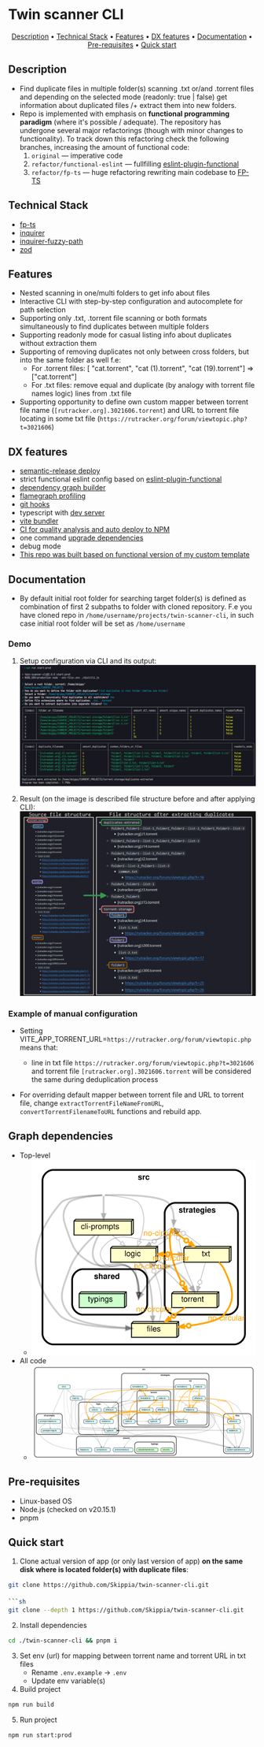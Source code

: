 # Twin scanner CLI

<p align="center">
  <a href="#description">Description</a> •
  <a href="#technical-stack">Technical Stack</a> •
  <a href="#features">Features</a> •
  <a href="#dx-features">DX features</a> •
  <a href="#documentation">Documentation</a> •
  <a href="#pre-requisites">Pre-requisites</a> •
  <a href="#quick-start">Quick start</a>
</p>

## Description
- Find duplicate files in multiple folder(s) scanning .txt or/and .torrent files and depending on the selected mode (readonly: true | false) get information about duplicated files /+ extract them into new folders.
- Repo is implemented with emphasis on **functional programming paradigm** (where it's possible / adequate). The repository has undergone several major refactorings (though with minor changes to functionality). To track down this refactoring check the following branches, increasing the amount of functional code:
  1. `original` — imperative code
  2. `refactor/functional-eslint` — fullfilling [eslint-plugin-functional](https://www.npmjs.com/package/eslint-plugin-functional)
  3. `refactor/fp-ts` — huge refactoring rewriting main codebase to [FP-TS](https://github.com/gcanti/fp-ts)

## Technical Stack
- [fp-ts](https://github.com/gcanti/fp-ts)
- [inquirer](https://github.com/SBoudrias/Inquirer.js)
- [inquirer-fuzzy-path](https://github.com/adelsz/inquirer-fuzzy-path)
- [zod](https://github.com/SBoudrias/Inquirer.js)

## Features

- Nested scanning in one/multi folders to get info about files
- Interactive CLI with step-by-step configuration and autocomplete for path selection
- Supporting only .txt, .torrent file scanning or both formats simultaneously to find duplicates between multiple folders
- Supporting readonly mode for casual listing info about duplicates without extraction them
- Supporting of removing duplicates not only between cross folders, but into the same folder as well f.e:
  - For .torrent files: [ "cat.torrent", "cat (1).torrent", "cat (19).torrent"] => ["cat.torrent"]
  - For .txt files: remove equal and duplicate (by analogy with torrent file names logic) lines from .txt file
- Supporting opportunity to define own custom mapper between torrent file name (`[rutracker.org].3021606.torrent`) and URL to torrent file locating in some txt file (`https://rutracker.org/forum/viewtopic.php?t=3021606`)

## DX features

- [semantic-release deploy](https://github.com/semantic-release/semantic-release)
- strict functional eslint config based on [eslint-plugin-functional](https://www.npmjs.com/package/eslint-plugin-functional)
- [dependency graph builder](https://github.com/sverweij/dependency-cruiser)
- [flamegraph profiling](https://github.com/davidmarkclements/0x)
- [git hooks](https://github.com/toplenboren/simple-git-hooks)
- typescript with [dev server](https://tsx.is/)
- [vite bundler](https://vite.dev/)
- [CI for quality analysis and auto deploy to NPM](.github/workflows)
- one command [upgrade dependencies](https://github.com/raineorshine/npm-check-updates)
- debug mode
- [This repo was built based on functional version of my custom template](https://github.com/Skippia/Universal-starter-templates)

## Documentation

- By default initial root folder for searching target folder(s) is defined as combination of first 2 subpaths to folder with cloned repository. F.e you have cloned repo in `/home/username/projects/twin-scanner-cli`, in such case initial root folder will be set as `/home/username`

### Demo
1. Setup configuration via CLI and its output:
![Demo](https://github.com/Skippia/twin-scanner-cli/blob/master/docs/cli-demo.png?raw=true)

2. Result (on the image is described file structure before and after applying CLI):
![Demo](https://github.com/Skippia/twin-scanner-cli/blob/master/docs/result.png?raw=true)

### Example of manual configuration

- Setting VITE_APP_TORRENT_URL=`https://rutracker.org/forum/viewtopic.php` means that:
  - line in txt file `https://rutracker.org/forum/viewtopic.php?t=3021606` and
 torrent file `[rutracker.org].3021606.torrent` will be considered the same during deduplication process

- For overriding default mapper between torrent file and URL to torrent file, change `extractTorrentFileNameFromURL`, `convertTorrentFilenameToURL` functions and rebuild app.

## Graph dependencies
- Top-level
  - ![SVG](https://github.com/Skippia/twin-scanner-cli/blob/master/docs/dependency-graph-top-level.svg?raw=true)
- All code
  - ![All code](https://github.com/Skippia/twin-scanner-cli/blob/master/docs/dependency-graph-nested.svg?raw=true)

## Pre-requisites

- Linux-based OS
- Node.js (checked on v20.15.1)
- pnpm

## Quick start

1. Clone actual version of app (or only last version of app) **on the same disk where is located folder(s) with duplicate files**:
```sh
git clone https://github.com/Skippia/twin-scanner-cli.git

```sh
git clone --depth 1 https://github.com/Skippia/twin-scanner-cli.git
```
2. Install dependencies
```sh
cd ./twin-scanner-cli && pnpm i
```
3. Set env (url) for mapping between torrent name and torrent URL in txt files
   - Rename `.env.example` -> `.env`
   - Update env variable(s)
4. Build project
```sh
npm run build
```
5. Run project
```sh
npm run start:prod
```
